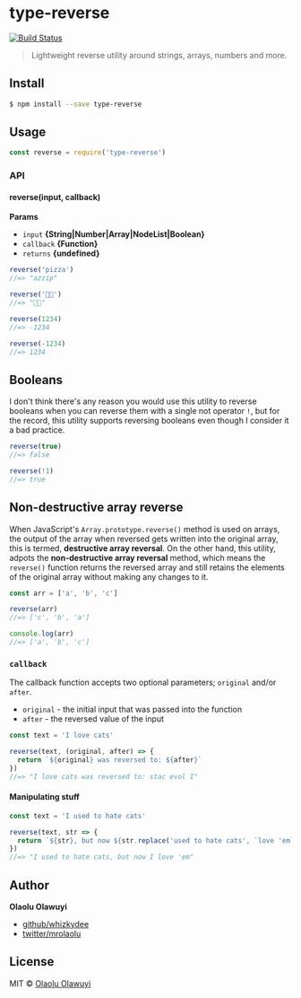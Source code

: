 # type-reverse
[![Build Status](https://travis-ci.org/whizkydee/type-reverse.svg?branch=master)](https://travis-ci.org/whizkydee/type-reverse)

> Lightweight reverse utility around strings, arrays, numbers and more.



## Install

```sh
$ npm install --save type-reverse
```


## Usage

```js
const reverse = require('type-reverse')
```

### API

#### reverse(input, callback)

**Params**

* `input` **{String|Number|Array|NodeList|Boolean}**
* `callback` **{Function}**
* `returns` **{undefined}**

```js
reverse('pizza')
//=> "azzip"

reverse('🦄🐴')
//=> "🐴🦄"

reverse(1234)
//=> -1234

reverse(-1234)
//=> 1234
```

## Booleans

I don't think there's any reason you would use this utility to reverse booleans when you can reverse them with a single not operator `!`, but for the record, this utility supports reversing booleans even though I consider it a bad practice.

```js
reverse(true)
//=> false

reverse(!1)
//=> true
```

## Non-destructive array reverse

When JavaScript's `Array.prototype.reverse()` method is used on arrays, the output of the array when reversed gets written into the original array, this is termed, **destructive array reversal**. On the other hand, this utility, adpots the **non-destructive array reversal** method, which means the `reverse()` function returns the reversed array and still retains the elements of the original array without making any changes to it.

```js
const arr = ['a', 'b', 'c']

reverse(arr)
//=> ['c', 'b', 'a']

console.log(arr)
//=> ['a', 'b', 'c']
```

### `callback`

The callback function accepts two optional parameters; `original` and/or `after`.
* `original` - the initial input that was passed into the function
* `after` - the reversed value of the input

```js
const text = 'I love cats'

reverse(text, (original, after) => {
  return `${original} was reversed to: ${after}`
})
//=> "I love cats was reversed to: stac evol I"
```

#### Manipulating stuff

```js
const text = 'I used to hate cats'

reverse(text, str => {
  return `${str}, but now ${str.replace('used to hate cats', `love 'em`)}`
})
//=> "I used to hate cats, but now I love 'em"
```


## Author

**Olaolu Olawuyi**

* [github/whizkydee](https://github.com/whizkydee)
* [twitter/mrolaolu](https://twitter.com/mrolaolu)

## License

MIT © [Olaolu Olawuyi](http://github.com/whizkydee)
